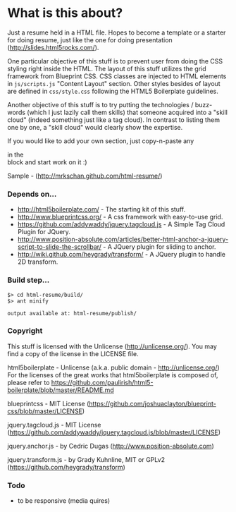 # What is this about?

Just a resume held in a HTML file. Hopes to become a template or a starter for
doing resume, just like the one for doing presentation
(http://slides.html5rocks.com/).

One particular objective of this stuff is to prevent user from doing the CSS
styling right inside the HTML. The layout of this stuff utilizes the grid
framework from Blueprint CSS. CSS classes are injected to HTML elements in
`js/scripts.js` "Content Layout" section. Other styles besides of layout are
defined in `css/style.css` following the HTML5 Boilerplate guidelines.

Another objective of this stuff is to try putting the technologies / buzz-words
(which I just lazily call them skills) that someone acquired into a
"skill cloud" (indeed something just like a tag cloud). In contrast to listing
them one by one, a "skill cloud" would clearly show the expertise.

If you would like to add your own section, just copy-n-paste any <section> in
the <article> block and start work on it :)

Sample - (http://mrkschan.github.com/html-resume/)


# Depends on...

* http://html5boilerplate.com/ - The starting kit of this stuff.
* http://www.blueprintcss.org/ - A css framework with easy-to-use grid.
* https://github.com/addywaddy/jquery.tagcloud.js -
  A Simple Tag Cloud Plugin for JQuery.
* http://www.position-absolute.com/articles/better-html-anchor-a-jquery-script-to-slide-the-scrollbar/ -
  A JQuery plugin for sliding to anchor.
* http://wiki.github.com/heygrady/transform/ -
  A JQuery plugin to handle 2D transform.


# Build step...

    $> cd html-resume/build/
    $> ant minify

    output available at: html-resume/publish/


# Copyright

This stuff is licensed with the Unlicense (http://unlicense.org/). You may find
a copy of the license in the LICENSE file.

html5boilerplate - Unlicense (a.k.a. public domain - http://unlicense.org/)  
For the licenses of the great works that html5boilerplate is composed of, please
refer to https://github.com/paulirish/html5-boilerplate/blob/master/README.md

blueprintcss - MIT License
(https://github.com/joshuaclayton/blueprint-css/blob/master/LICENSE)

jquery.tagcloud.js - MIT License
(https://github.com/addywaddy/jquery.tagcloud.js/blob/master/LICENSE)

jquery.anchor.js - by Cedric Dugas (http://www.position-absolute.com)

jquery.transform.js - by Grady Kuhnline, MIT or GPLv2
(https://github.com/heygrady/transform)


# Todo

- to be responsive (media quires)
